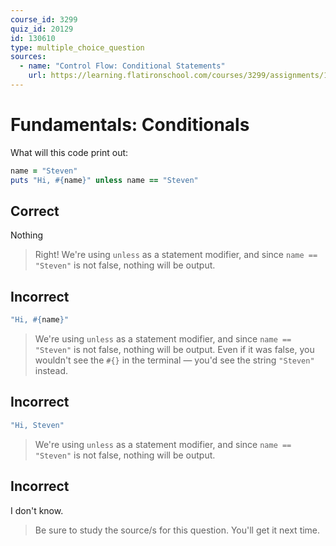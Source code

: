```yaml
---
course_id: 3299
quiz_id: 20129
id: 130610
type: multiple_choice_question
sources:
  - name: "Control Flow: Conditional Statements"
    url: https://learning.flatironschool.com/courses/3299/assignments/133601
---
```


# Fundamentals: Conditionals

What will this code print out:

```rb
name = "Steven"
puts "Hi, #{name}" unless name == "Steven"
```

## Correct

Nothing

> Right! We're using `unless` as a statement modifier, and since `name == "Steven"`
> is not false, nothing will be output.

## Incorrect

```rb
"Hi, #{name}"
```

> We're using `unless` as a statement modifier, and since `name == "Steven"` is
> not false, nothing will be output. Even if it was false, you wouldn't see the
> `#{}` in the terminal — you'd see the string `"Steven"` instead.

## Incorrect

```rb
"Hi, Steven"
```

> We're using `unless` as a statement modifier, and since `name == "Steven"`
> is not false, nothing will be output.

## Incorrect

I don't know.

> Be sure to study the source/s for this question. You'll get it next time.
